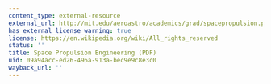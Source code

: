```yaml
---
content_type: external-resource
external_url: http://mit.edu/aeroastro/academics/grad/spacepropulsion.pdf
has_external_license_warning: true
license: https://en.wikipedia.org/wiki/All_rights_reserved
status: ''
title: Space Propulsion Engineering (PDF)
uid: 09a94acc-ed26-496a-913a-bec9e9c8e3c0
wayback_url: ''
---
```

